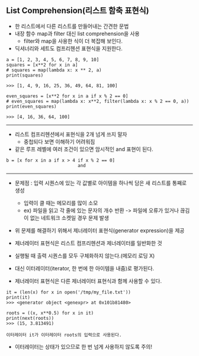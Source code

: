 ## List Comprehension(리스트 함축 표현식)
* 한 리스트에서 다른 리스트를 만들어내는 간견한 문법
* 내장 함수 map과 filter 대신 list comprehension을 사용
  * filter와 map을 사용한 식이 더 복잡해 보인다.
* 딕셔너리와 세트도 컴프리헨션 표현식을 지원한다.

```
a = [1, 2, 3, 4, 5, 6, 7, 8, 9, 10]
squares = [x**2 for x in a]
# squares = map(lambda x: x ** 2, a)
print(squares)

>>> [1, 4, 9, 16, 25, 36, 49, 64, 81, 100]
```
```
even_squares = [x**2 for x in a if x % 2 == 0]
# even_squares = map(lambda x: x**2, filter(lambda x: x % 2 == 0, a))
print(even_squares)

>>> [4, 16, 36, 64, 100]

```

---
* 리스트 컴프리헨션에서 표현식을 2개 넘게 쓰지 말자
  * 중첩되다 보면 이해하기 어려워짐
* 같은 루프 레벨에 여러 조건이 있으면 암시적인 and 표현이 된다.
```
b = [x for x in a if x > 4 if x % 2 == 0]
                           and
```
---
* 문제점 : 입력 시퀀스에 있는 각 값별로 아이템을 하나씩 담은 새 리스트를 통째로 생성
  * 입력이 클 때는 메모리를 많이 소모
  * ex) 파일을 읽고 각 줄에 있는 문자의 개수 반환 -> 파일에 오류가 있거나 끊김이 없는 네트워크 소켓일 경우 문제 발생


* 위 문제를 해결하기 위해서 제너레이터 표현식(generator expression)을 제공
* 제너레이터 표현식은 리스트 컴프리헨션과 제너레이터를 일반화한 것
* 실행될 때 출력 시퀀스를 모두 구체화하지 않는다.(메모리 로딩 X)
* 대신 이터레이터(iterator, 한 번에 한 아이템을 내줌)로 평가된다.


* 제너레이터 표현식은 다른 제너레이터 표현식과 함께 사용할 수 있다.

```
it = (len(x) for x in open('/tmp/my_file.txt'))
print(it)
>>> <generator object <genexpr> at 0x101b81480>

roots = ((x, x**0.5) for x in it)
print(next(roots))
>>> (15, 3.813491)

이터레이터 it가 이터레이터 roots의 입력으로 사용된다.
```

* 이터레이터는 상태가 있으므로 한 번 넘게 사용하지 않도록 주의!
